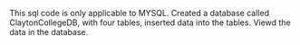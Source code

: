 This sql code is only applicable to MYSQL.
Created a database called ClaytonCollegeDB, with four tables, inserted data into the tables.
Viewd the data in the database.
